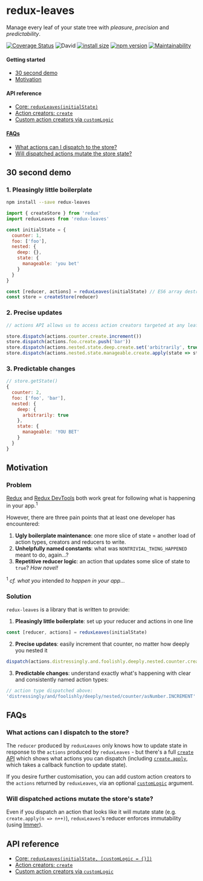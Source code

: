 # redux-leaves

Manage every leaf of your state tree with *pleasure*, *precision* and *predictability*.

[![Coverage Status](https://coveralls.io/repos/github/richardcrng/redux-leaves/badge.svg?branch=buttons)](https://coveralls.io/github/richardcrng/redux-leaves?branch=buttons)
![David](https://img.shields.io/david/richardcrng/redux-leaves.svg)
[![install size](https://packagephobia.now.sh/badge?p=redux-leaves)](https://packagephobia.now.sh/result?p=redux-leaves)
[![npm version](https://badge.fury.io/js/redux-leaves.svg)](https://badge.fury.io/js/redux-leaves)
[![Maintainability](https://api.codeclimate.com/v1/badges/371605931cb9f824e25c/maintainability)](https://codeclimate.com/github/richardcrng/redux-leaves/maintainability)

#### Getting started
- [30 second demo](#30-second-demo)
- [Motivation](#motivation)

#### API reference
- [Core: `reduxLeaves(initialState)`](https://github.com/richardcrng/redux-leaves/tree/master/docs)
- [Action creators: `create`](https://github.com/richardcrng/redux-leaves/tree/master/docs/create)
- [Custom action creators via `customLogic`](https://github.com/richardcrng/redux-leaves/tree/master/docs/customLogic.md)

#### [FAQs](#faqs)
- [What actions can I dispatch to the store?](#what-actions-can-i-dispatch-to-the-store)
- [Will dispatched actions mutate the store state?](#will-dispatched-actions-mutate-the-stores-state)

## 30 second demo

### 1. Pleasingly little boilerplate

```bash
npm install --save redux-leaves
```

```js
import { createStore } from 'redux'
import reduxLeaves from 'redux-leaves'

const initialState = {
  counter: 1,
  foo: ['foo'],
  nested: {
    deep: {},
    state: {
      manageable: 'you bet'
    }
  }
}

const [reducer, actions] = reduxLeaves(initialState) // ES6 array destructuring
const store = createStore(reducer)
```

### 2. Precise updates

```js
// actions API allows us to access action creators targeted at any leaf of our state shape

store.dispatch(actions.counter.create.increment())
store.dispatch(actions.foo.create.push('bar'))
store.dispatch(actions.nested.state.deep.create.set('arbitrarily', true))
store.dispatch(actions.nested.state.manageable.create.apply(state => state.toUpperCase()))
```

### 3. Predictable changes
```js
// store.getState()
{
  counter: 2,
  foo: ['foo', 'bar'],
  nested: {
    deep: {
      arbitrarily: true
    },
    state: {
      manageable: 'YOU BET'
    }
  }
}
```

## Motivation

### Problem

[Redux](https://redux.js.org/) and [Redux DevTools](https://github.com/zalmoxisus/redux-devtools-extension) both work great for following what is happening in your app.<sup>1</sup>

However, there are three pain points that at least one developer has encountered:

1. **Ugly boilerplate maintenance**: one more slice of state =  another load of action types, creators and reducers to write.
2. **Unhelpfully named constants**: what was `NONTRIVIAL_THING_HAPPENED` meant to do, again...?
3. **Repetitive reducer logic**: an action that updates some slice of state to `true`? *How novel!*

<sup>1</sup> *cf. what you* intended *to happen in your app...*

### Solution

`redux-leaves` is a library that is written to provide:

1. **Pleasingly little boilerplate**: set up your reducer and actions in one line
```js
const [reducer, actions] = reduxLeaves(initialState)
```

2. **Precise updates**: easily increment that counter, no matter how deeply you nested it
```js
dispatch(actions.distressingly.and.foolishly.deeply.nested.counter.create.increment(2))
```
3. **Predictable changes**: understand exactly what's happening with clear and consistently named action types:
```js
// action type dispatched above:
'distressingly/and/foolishly/deeply/nested/counter/asNumber.INCREMENT'
``` 

## FAQs

### What actions can I dispatch to the store?

The `reducer` produced by `reduxLeaves` only knows how to update state in response to the `actions` produced by `reduxLeaves` - but there's a full [`create` API](https://github.com/richardcrng/redux-leaves/tree/master/docs/create) which shows what actions you can dispatch (including [`create.apply`](https://github.com/richardcrng/redux-leaves/tree/master/docs/create#createapplycallback), which takes a callback function to update state).

If you desire further customisation, you can add custom action creators to the `actions` returned by `reduxLeaves`, via an optional [`customLogic`](https://github.com/richardcrng/redux-leaves/tree/master/docs/customLogic.md) argument.


### Will dispatched actions mutate the store's state?

Even if you dispatch an action that looks like it will mutate state (e.g. `create.apply(n => n++)`), `reduxLeaves`'s reducer enforces immutability (using [Immer](https://github.com/immerjs/immer)).


## API reference
- [Core: `reduxLeaves(initialState, [customLogic = {}])`](https://github.com/richardcrng/redux-leaves/tree/master/docs)
- [Action creators: `create`](https://github.com/richardcrng/redux-leaves/tree/master/docs/create)
- [Custom action creators via `customLogic`](https://github.com/richardcrng/redux-leaves/tree/master/docs/customLogic.md)